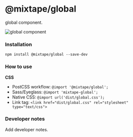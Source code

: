 # @mixtape/global

global component.

![global  component](https://previousnext.github.io/mixtape/screenshots/global.png)

### Installation

```
npm install @mixtape/global --save-dev
```

### How to use

**CSS**

- PostCSS workflow: `@import '@mixtape/global';`
- Sass/Eyeglass: `@import 'mixtape-global';`
- Native CSS: `@import url('dist/global.css');`
- Link tag: `<link href="dist/global.css" rel="stylesheet" type="text/css">`

### Developer notes

Add developer notes.
